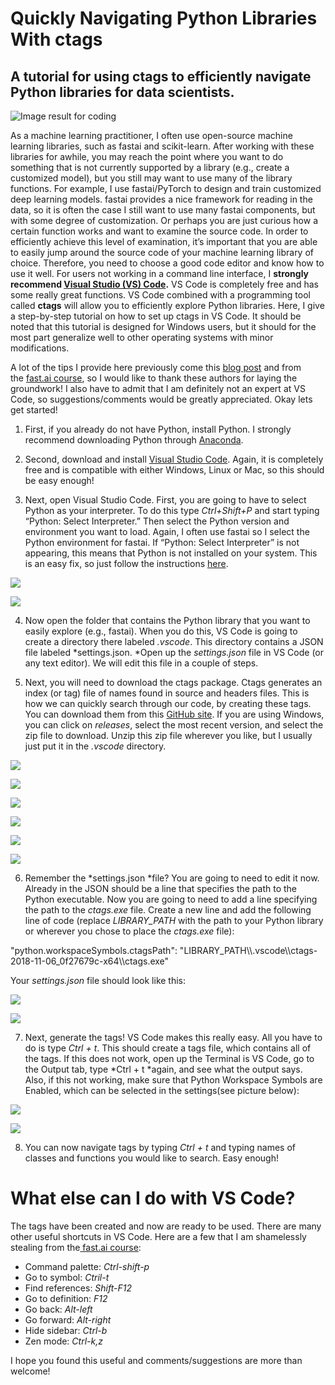 # Quickly Navigating Python Libraries With ctags

## A tutorial for using ctags to efficiently navigate Python libraries for data scientists.

![Image result for coding](/images/2019-06-23-ctags/media/image1.jpeg)

As a machine learning practitioner, I often use open-source machine learning libraries, such as fastai and scikit-learn. After working with these libraries for awhile, you may reach the point where you want to do something that is not currently supported by a library (e.g., create a customized model), but you still may want to use many of the library functions. For example, I use fastai/PyTorch to design and train customized deep learning models. fastai provides a nice framework for reading in the data, so it is often the case I still want to use many fastai components, but with some degree of customization. Or perhaps you are just curious how a certain function works and want to examine the source code. In order to efficiently achieve this level of examination, it’s important that you are able to easily jump around the source code of your machine learning library of choice. Therefore, you need to choose a good code editor and know how to use it well. For users not working in a command line interface, I **strongly recommend [Visual Studio (VS) Code](https://code.visualstudio.com/).** VS Code is completely free and has some really great functions. VS Code combined with a programming tool called **ctags** will allow you to efficiently explore Python libraries. Here, I give a step-by-step tutorial on how to set up ctags in VS Code. It should be noted that this tutorial is designed for Windows users, but it should for the most part generalize well to other operating systems with minor modifications.

A lot of the tips I provide here previously come this [blog post](https://andrew.stwrt.ca/posts/vim-ctags/) and from the [fast.ai course](https://course.fast.ai/), so I would like to thank these authors for laying the groundwork\! I also have to admit that I am definitely not an expert at VS Code, so suggestions/comments would be greatly appreciated. Okay lets get started\!

1. First, if you already do not have Python, install Python. I strongly recommend downloading Python through [Anaconda](https://www.anaconda.com/distribution/).

2. Second, download and install [Visual Studio Code](https://code.visualstudio.com/). Again, it is completely free and is compatible with either Windows, Linux or Mac, so this should be easy enough\!

3. Next, open Visual Studio Code. First, you are going to have to select Python as your interpreter. To do this type *Ctrl+Shift+P* and start typing “Python: Select Interpreter.” Then select the Python version and environment you want to load. Again, I often use fastai so I select the Python environment for fastai. If “Python: Select Interpreter” is not appearing, this means that Python is not installed on your system. This is an easy fix, so just follow the instructions [here](https://marketplace.visualstudio.com/items?itemName=ms-python.python).

![](/images/2019-06-23-ctags/media/image2.png)

![](/images/2019-06-23-ctags/media/image3.png)

4. Now open the folder that contains the Python library that you want to easily explore (e.g., fastai). When you do this, VS Code is going to create a directory there labeled *.vscode*. This directory contains a JSON file labeled *settings.json. *Open up the *settings.json* file in VS Code (or any text editor). We will edit this file in a couple of steps.

5. Next, you will need to download the ctags package. Ctags generates an index (or tag) file of names found in source and headers files. This is how we can quickly search through our code, by creating these tags. You can download them from this [GitHub site](https://github.com/universal-ctags/ctags). If you are using Windows, you can click on *releases*, select the most recent version, and select the zip file to download. Unzip this zip file wherever you like, but I usually just put it in the *.vscode* directory.

![](/images/2019-06-23-ctags/media/image4.png)

![](/images/2019-06-23-ctags/media/image5.png)

![](/images/2019-06-23-ctags/media/image6.png)

![](/images/2019-06-23-ctags/media/image7.png)

![](/images/2019-06-23-ctags/media/image8.png)

![](/images/2019-06-23-ctags/media/image9.png)

6. Remember the *settings.json *file? You are going to need to edit it now. Already in the JSON should be a line that specifies the path to the Python executable. Now you are going to need to add a line specifying the path to the *ctags.exe* file. Create a new line and add the following line of code (replace *LIBRARY\_PATH* with the path to your Python library or wherever you chose to place the *ctags.exe* file):

"python.workspaceSymbols.ctagsPath": "LIBRARY\_PATH\\\\.vscode\\\\ctags-2018-11-06\_0f27679c-x64\\\\ctags.exe"

Your *settings.json* file should look like this:

![](/images/2019-06-23-ctags/media/image10.png)

![](/images/2019-06-23-ctags/media/image11.png)

7. Next, generate the tags\! VS Code makes this really easy. All you have to do is type *Ctrl + t*. This should create a tags file, which contains all of the tags. If this does not work, open up the Terminal is VS Code, go to the Output tab, type *Ctrl + t *again, and see what the output says. Also, if this not working, make sure that Python Workspace Symbols are Enabled, which can be selected in the settings(see picture below):

![](/images/2019-06-23-ctags/media/image12.png)

![](/images/2019-06-23-ctags/media/image13.png)

8. You can now navigate tags by typing *Ctrl + t* and typing names of classes and functions you would like to search. Easy enough\!

# What else can I do with VS Code?

The tags have been created and now are ready to be used. There are many other useful shortcuts in VS Code. Here are a few that I am shamelessly stealing from the[ fast.ai course](https://course.fast.ai/):

- Command palette: *Ctrl-shift-p*
- Go to symbol: *Ctril-t*
- Find references: *Shift-F12*
- Go to definition: *F12*
- Go back: *Alt-left*
- Go forward: *Alt-right*
- Hide sidebar: *Ctrl-b*
- Zen mode: *Ctrl-k,z*

I hope you found this useful and comments/suggestions are more than welcome!
